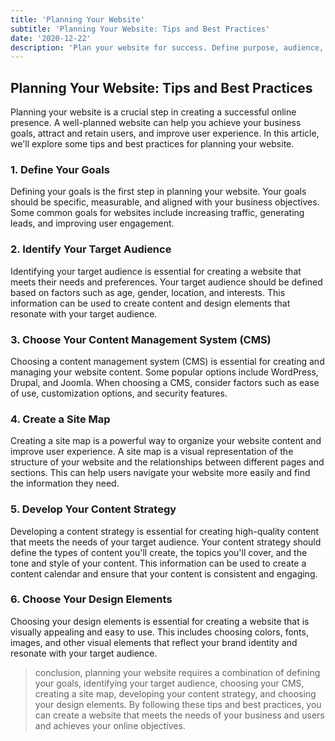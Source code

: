 ```yaml
---
title: 'Planning Your Website'
subtitle: 'Planning Your Website: Tips and Best Practices'
date: '2020-12-22'
description: 'Plan your website for success. Define purpose, audience, and content. Design elements and considerations. Achieve online goals with proper planning.'
---
```


## Planning Your Website: Tips and Best Practices

Planning your website is a crucial step in creating a successful online presence. A well-planned website can help you achieve your business goals, attract and retain users, and improve user experience. In this article, we'll explore some tips and best practices for planning your website.

### 1. Define Your Goals

Defining your goals is the first step in planning your website. Your goals should be specific, measurable, and aligned with your business objectives. Some common goals for websites include increasing traffic, generating leads, and improving user engagement.

### 2. Identify Your Target Audience

Identifying your target audience is essential for creating a website that meets their needs and preferences. Your target audience should be defined based on factors such as age, gender, location, and interests. This information can be used to create content and design elements that resonate with your target audience.

### 3. Choose Your Content Management System (CMS)

Choosing a content management system (CMS) is essential for creating and managing your website content. Some popular options include WordPress, Drupal, and Joomla. When choosing a CMS, consider factors such as ease of use, customization options, and security features.

### 4. Create a Site Map

Creating a site map is a powerful way to organize your website content and improve user experience. A site map is a visual representation of the structure of your website and the relationships between different pages and sections. This can help users navigate your website more easily and find the information they need.

### 5. Develop Your Content Strategy

Developing a content strategy is essential for creating high-quality content that meets the needs of your target audience. Your content strategy should define the types of content you'll create, the topics you'll cover, and the tone and style of your content. This information can be used to create a content calendar and ensure that your content is consistent and engaging.

### 6. Choose Your Design Elements

Choosing your design elements is essential for creating a website that is visually appealing and easy to use. This includes choosing colors, fonts, images, and other visual elements that reflect your brand identity and resonate with your target audience.

> conclusion, planning your website requires a combination of defining your goals, identifying your target audience, choosing your CMS, creating a site map, developing your content strategy, and choosing your design elements. By following these tips and best practices, you can create a website that meets the needs of your business and users and achieves your online objectives.
